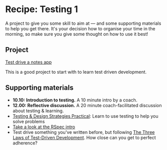 # Recipe: Testing 1

A project to give you some skill to aim at — and some supporting materials to help you get there. It's your decision how to organise your time in the morning, so make sure you give some thought on how to use it best!

## Project

[Test drive a notes app](https://diode.makersacademy.com/students/neoeno/projects/13)

This is a good project to start with to learn test driven development.

## Supporting materials
* **10.10: Introduction to testing.** A 10 minute intro by a coach.
* **12.00: Reflective discussion.** A 20 minute coach-facilitated discussion about testing & learning.
* [Testing & Design Strategies Practical](https://hackmd.io/I2kfmQYfQ_W-eTv0V0AL8Q): Learn to use testing to help you solve problems
* [Take a look at the RSpec intro](http://rspec.info/)
* Test drive something you've written before, but following [The Three Laws of Test-Driven Development](http://www.softwaretestingmagazine.com/knowledge/the-three-rules-of-test-driven-development/). How close can you get to perfect adherence?

